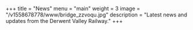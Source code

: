 +++
title = "News"
menu = "main"
weight = 3
image = "/v1558678778/www/bridge_zzvoqu.jpg"
description = "Latest news and updates from the Derwent Valley Railway."
+++